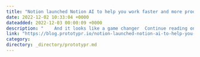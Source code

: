 ```yaml
---
title: "Notion launched Notion AI to help you work faster and more productive"
date: 2022-12-02 10:33:04 +0000
dateadded: 2022-12-03 00:00:09 +0000
description: "    And it looks like a game changer  Continue reading on Prototypr »  "
link: "https://blog.prototypr.io/notion-launched-notion-ai-to-help-you-work-faster-and-more-productive-3f8c573eb1f9?source=rss----eb297ea1161a---4"
category:
directory: _directory/prototypr.md
---
```

